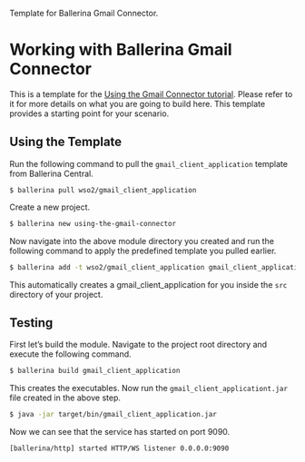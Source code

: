 Template for Ballerina Gmail Connector.

# Working with Ballerina Gmail Connector

This is a template for the [Using the Gmail Connector tutorial](https://ei.docs.wso2.com/en/latest/ballerina-integrator/learn/tutorials/saas-integrations/gmail/using-the-gmail-connector/1/). Please refer to it for more details on what you are going to build here. This template provides a starting point for your scenario.

## Using the Template

Run the following command to pull the `gmail_client_application` template from Ballerina Central.

```
$ ballerina pull wso2/gmail_client_application
```

Create a new project.

```bash
$ ballerina new using-the-gmail-connector
```

Now navigate into the above module directory you created and run the following command to apply the predefined template you pulled earlier.

```bash
$ ballerina add -t wso2/gmail_client_application gmail_client_application
```

This automatically creates a gmail_client_application for you inside the `src` directory of your project.  

## Testing

First let’s build the module. Navigate to the project root directory and execute the following command.

```bash
$ ballerina build gmail_client_application 
```

This creates the executables. Now run the `gmail_client_applicationt.jar` file created in the above step.

```bash
$ java -jar target/bin/gmail_client_application.jar
```

Now we can see that the service has started on port 9090.

```log
[ballerina/http] started HTTP/WS listener 0.0.0.0:9090
```
